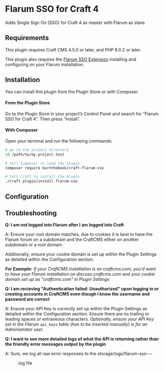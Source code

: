 # Flarum SSO for Craft 4

Adds Single Sign On (SSO) for Craft 4 as master with Flarum as slave

## Requirements

This plugin requires Craft CMS 4.5.0 or later, and PHP 8.0.2 or later.

This plugin also requires the [Flarum SSO Extension](https://github.com/maicol07/flarum-ext-sso) installing and configuring on your Flarum installation.

## Installation

You can install this plugin from the Plugin Store or with Composer.

#### From the Plugin Store

Go to the Plugin Store in your project’s Control Panel and search for “Flarum SSO for Craft 4”. Then press “Install”.

#### With Composer

Open your terminal and run the following commands:

```bash
# go to the project directory
cd /path/to/my-project.test

# tell Composer to load the plugin
composer require burnthebook/craft-flarum-sso

# tell Craft to install the plugin
./craft plugin/install flarum-sso
```

## Configuration



## Troubleshooting

**Q: I am not logged into Flarum after I am logged into Craft**

A: Ensure your root domain matches, due to cookies it is best to have the Flarum forum on a subdomain and the CraftCMS either on another subdomain or a root domain. 

Additionally, ensure your cookie domain is set up within the Plugin Settings as detailed within the Configuration section. 

_**For Example:** If your CraftCMS installation is on craftcms.com, you'd want to have your Flarum installation on discuss.craftcms.com and your cookie domain set up as "craftcms.com" in Plugin Settings_

**Q: I am recieving "Authentication failed: Unauthorized" upon logging in or creating accounts in CraftCMS even though I know the username and password are correct**

A: Ensure your API Key is correctly set up within the Plugin Settings as detailed within the Configuration section. Ensure there are no trailing or leading spaces or extraneous characters.
_Optionally, ensure your API Key set in the Flarum `api_keys` table (has to be inserted manually) is for an Administrator user._

**Q: I want to see more detailed logs of what the API is returning rather than the friendly error messages output by the plugin**


A: Sure, we log all raw error responses to the storage/logs/flarum-sso-<yyyy>-<mm>-<dd>.log file